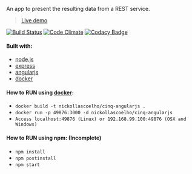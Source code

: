 An app to present the resulting data from a REST service.
> [Live demo](http://cinq-angularjs.herokuapp.com/)

[![Build Status](https://travis-ci.org/nickollascoelho/cinq-angularjs.svg?branch=master)](https://travis-ci.org/nickollascoelho/cinq-angularjs)
[![Code Climate](https://codeclimate.com/github/nickollascoelho/cinq-angularjs/badges/gpa.svg)](https://codeclimate.com/github/nickollascoelho/cinq-angularjs)
[![Codacy Badge](https://api.codacy.com/project/badge/grade/669ab8d171664afc940003a639b9bf68)](https://www.codacy.com/app/nickollas-coelho/cinq-angularjs)

#### Built with:
* [node.js](http://www.nodejs.org/)
* [express](http://www.expressjs.com/)
* [angularjs](https://angularjs.org/)
* [docker](https://www.docker.com/)

#### How to RUN using [docker](https://docs.docker.com/engine/installation/):
* `docker build -t nickollascoelho/cinq-angularjs .`
* `docker run -p 49876:3000 -d nickollascoelho/cinq-angularjs`
* `Access localhost:49876 (Linux) or 192.168.99.100:49876 (OSX and Windows)`

#### How to RUN using npm: (Incomplete)
* `npm install`
* `npm postinstall`
* `npm start`
